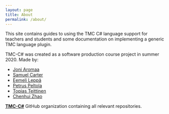 ```yaml
---
layout: page
title: About
permalink: /about/
---
```


This site contains guides to using the TMC C# language support for teachers and students and some documentation on implementing a generic TMC language plugin.

TMC-C# was created as a software production course project in summer 2020. Made by:

- [Joni Aromaa](https://github.com/aromaa)
- [Samuel Carter](https://github.com/samvancart)
- [Eemeli Leppä](https://github.com/JustAGoldeneye)
- [Petrus Peltola](https://github.com/PPeltola)
- [Topias Teittinen](https://github.com/Tubaias)
- [Chenhui Zhao](https://github.com/lchz)

[**TMC-C#**](https://github.com/TMC-CSharp/) GitHub organization containing all relevant repositories.

